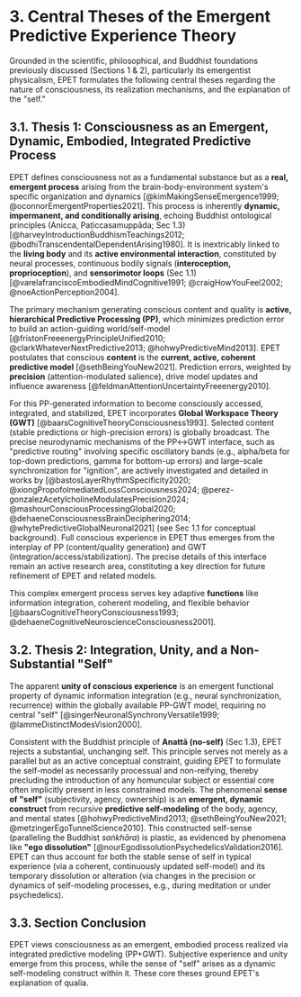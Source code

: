# 3. Central Theses of the Emergent Predictive Experience Theory

Grounded in the scientific, philosophical, and Buddhist foundations previously discussed (Sections 1 & 2), particularly its emergentist physicalism, EPET formulates the following central theses regarding the nature of consciousness, its realization mechanisms, and the explanation of the "self."

## 3.1. Thesis 1: Consciousness as an Emergent, Dynamic, Embodied, Integrated Predictive Process

EPET defines consciousness not as a fundamental substance but as a **real, emergent process** arising from the brain-body-environment system's specific organization and dynamics [@kimMakingSenseEmergence1999; @oconnorEmergentProperties2021]. This process is inherently **dynamic, impermanent, and conditionally arising**, echoing Buddhist ontological principles (Anicca, Paṭiccasamuppāda; Sec 1.3) [@harveyIntroductionBuddhismTeachings2012; @bodhiTranscendentalDependentArising1980]. It is inextricably linked to the **living body** and its **active environmental interaction**, constituted by neural processes, continuous bodily signals (**interoception, proprioception**), and **sensorimotor loops** (Sec 1.1) [@varelafranciscoEmbodiedMindCognitive1991; @craigHowYouFeel2002; @noeActionPerception2004].

The primary mechanism generating conscious content and quality is **active, hierarchical Predictive Processing (PP)**, which minimizes prediction error to build an action-guiding world/self-model [@fristonFreeenergyPrincipleUnified2010; @clarkWhateverNextPredictive2013; @hohwyPredictiveMind2013]. EPET postulates that conscious **content** is the **current, active, coherent predictive model** [@sethBeingYouNew2021]. Prediction errors, weighted by **precision** (attention-modulated salience), drive model updates and influence awareness [@feldmanAttentionUncertaintyFreeenergy2010].

For this PP-generated information to become consciously accessed, integrated, and stabilized, EPET incorporates **Global Workspace Theory (GWT)** [@baarsCognitiveTheoryConsciousness1993]. Selected content (stable predictions or high-precision errors) is globally broadcast. The precise neurodynamic mechanisms of the PP↔GWT interface, such as "predictive routing" involving specific oscillatory bands (e.g., alpha/beta for top-down predictions, gamma for bottom-up errors) and large-scale synchronization for "ignition", are actively investigated and detailed in works by [@bastosLayerRhythmSpecificity2020; @xiongPropofolmediatedLossConsciousness2024; @perez-gonzalezAcetylcholineModulatesPrecision2024; @mashourConsciousProcessingGlobal2020; @dehaeneConsciousnessBrainDeciphering2014; @whytePredictiveGlobalNeuronal2021] (see Sec 1.1 for conceptual background). Full conscious experience in EPET thus emerges from the interplay of PP (content/quality generation) and GWT (integration/access/stabilization). The precise details of this interface remain an active research area, constituting a key direction for future refinement of EPET and related models.

This complex emergent process serves key adaptive **functions** like information integration, coherent modeling, and flexible behavior [@baarsCognitiveTheoryConsciousness1993; @dehaeneCognitiveNeuroscienceConsciousness2001].

## 3.2. Thesis 2: Integration, Unity, and a Non-Substantial "Self"

The apparent **unity of conscious experience** is an emergent functional property of dynamic information integration (e.g., neural synchronization, recurrence) within the globally available PP-GWT model, requiring no central "self" [@singerNeuronalSynchronyVersatile1999; @lammeDistinctModesVision2000].

Consistent with the Buddhist principle of **Anattā (no-self)** (Sec 1.3), EPET rejects a substantial, unchanging self. This principle serves not merely as a parallel but as an active conceptual constraint, guiding EPET to formulate the self-model as necessarily processual and non-reifying, thereby precluding the introduction of any homuncular subject or essential core often implicitly present in less constrained models. The phenomenal **sense of "self"** (subjectivity, agency, ownership) is an **emergent, dynamic construct** from recursive **predictive self-modeling** of the body, agency, and mental states [@hohwyPredictiveMind2013; @sethBeingYouNew2021; @metzingerEgoTunnelScience2010]. This constructed self-sense (paralleling the Buddhist *saṅkhāra*) is plastic, as evidenced by phenomena like **"ego dissolution"** [@nourEgodissolutionPsychedelicsValidation2016]. EPET can thus account for both the stable sense of self in typical experience (via a coherent, continuously updated self-model) and its temporary dissolution or alteration (via changes in the precision or dynamics of self-modeling processes, e.g., during meditation or under psychedelics).

## 3.3. Section Conclusion

EPET views consciousness as an emergent, embodied process realized via integrated predictive modeling (PP+GWT). Subjective experience and unity emerge from this process, while the sense of "self" arises as a dynamic self-modeling construct within it. These core theses ground EPET's explanation of qualia.